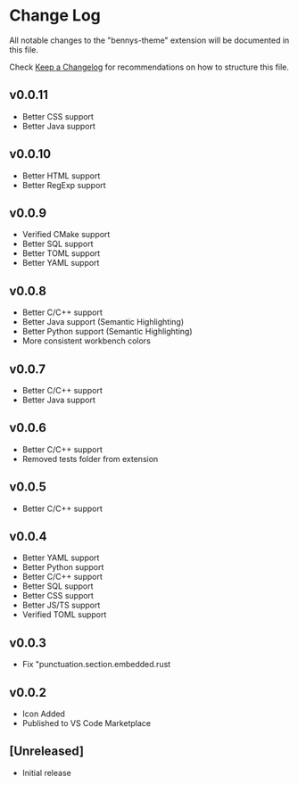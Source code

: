 # Change Log

All notable changes to the "bennys-theme" extension will be documented in this file.

Check [Keep a Changelog](http://keepachangelog.com/) for recommendations on how to structure this file.

## v0.0.11

- Better CSS support
- Better Java support

## v0.0.10

- Better HTML support
- Better RegExp support

## v0.0.9

- Verified CMake support
- Better SQL support
- Better TOML support
- Better YAML support

## v0.0.8

- Better C/C++ support
- Better Java support (Semantic Highlighting)
- Better Python support (Semantic Highlighting)
- More consistent workbench colors

## v0.0.7

- Better C/C++ support
- Better Java support

## v0.0.6

- Better C/C++ support
- Removed tests folder from extension

## v0.0.5

- Better C/C++ support

## v0.0.4

- Better YAML support
- Better Python support
- Better C/C++ support
- Better SQL support
- Better CSS support
- Better JS/TS support
- Verified TOML support

## v0.0.3

- Fix "punctuation.section.embedded.rust

## v0.0.2

- Icon Added
- Published to VS Code Marketplace

## [Unreleased]

- Initial release
